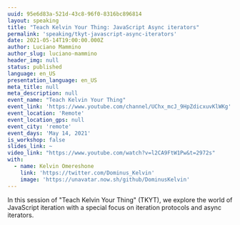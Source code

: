 ```yaml
---
uuid: 95e6d83a-521d-43c8-96f0-8316bc896814
layout: speaking
title: "Teach Kelvin Your Thing: JavaScript Async iterators"
permalink: 'speaking/tkyt-javascript-async-iterators'
date: 2021-05-14T19:00:00.000Z
author: Luciano Mammino
author_slug: luciano-mammino
header_img: null
status: published
language: en_US
presentation_language: en_US
meta_title: null
meta_description: null
event_name: "Teach Kelvin Your Thing"
event_link: 'https://www.youtube.com/channel/UChx_mcJ_9HpZdicxuvKlWKg'
event_location: 'Remote'
event_location_gps: null
event_city: 'remote'
event_days: 'May 14, 2021'
is_workshop: false
slides_link: ~
video_link: "https://www.youtube.com/watch?v=l2CA9FtW1Pw&t=2972s"
with:
  - name: Kelvin Omereshone
    link: 'https://twitter.com/Dominus_Kelvin'
    image: 'https://unavatar.now.sh/github/DominusKelvin'
---
```


In this session of "Teach Kelvin Your Thing" (TKYT), we explore the world of JavaScript iteration with a special focus on iteration protocols and async iterators.
